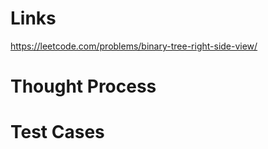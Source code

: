 # Links
https://leetcode.com/problems/binary-tree-right-side-view/

# Thought Process

# Test Cases

